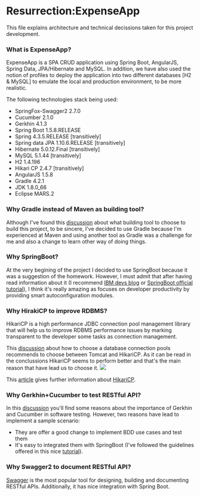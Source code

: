 <h1>Resurrection:ExpenseApp</h1>
This file explains architecture and technical decissions taken for this project development.
<h3>What is ExpenseApp?</h3>
<p>ExpenseApp is a SPA CRUD application using Spring Boot, AngularJS, Spring Data, JPA/Hibernate and MySQL. In addition, we have also used the notion of profiles to deploy the application into two different databases [H2 & MySQL] to emulate the local and production environment, to be more realistic.</p>
<p>The following technologies stack being used:
<ul>
<li>SpringFox-Swagger2 2.7.0</li>
<li>Cucumber 2.1.0</li>
<li>Gerkhin 4.1.3</li>
<li>Spring Boot 1.5.8.RELEASE</li>
<li>Spring 4.3.5.RELEASE [transitively]</li>
<li>Spring data JPA 1.10.6.RELEASE [transitively]</li>
<li>Hibernate 5.0.12.Final [transitively]</li>
<li>MySQL 5.1.44 [transitively]</li>
<li>H2 1.4.196</li>
<li>Hikari CP 2.4.7 [transitively]</li>
<li>AngularJS 1.5.8</li>
<li>Gradle 4.2.1</li>
<li>JDK 1.8.0_66</li>
<li>Eclipse MARS.2</li>
</ul>
</p>
<h3>Why Gradle instead of Maven as building tool?</h3>
<p>Although I've found this <a href="https://dzone.com/articles/gradle-vs-maven" target="_blank">discussion</a> about what building tool to choose to build this project, to be sincere, I've decided to use Gradle because I'm experienced at Maven and using another tool as Gradle was a challenge for me and also a change to learn other way of doing things.</p>
<h3>Why SpringBoot?</h3>
<p>At the very begining of the project I decided to use SpringBoot because it was a suggestion of the homework. However, I must admit that after having read information about it (I recommend <a href="https://developer.ibm.com/dwblog/2017/spring-boot/" target="_blank">IBM devs blog</a> or <a href="https://spring.io/guides/gs/spring-boot/" target="_blank">SpringBoot official tutorial</a>), I think it's really amazing as focuses on developer productivity by providing smart autoconfiguration modules.</p>
<h3>Why HirakiCP to improve RDBMS?</h3>
<p>HikariCP is a high performance JDBC connection pool management library that will help us to improve RDBMS performance issues by marking transparent to the developer some tasks as connection management.</p>
<p>This <a href="https://techblog.topdesk.com/coding/choosing-a-database-connection-pool/">discussion</a> about how to choose a database connection pools recommends to choose between Tomcat and HikariCP. As it can be read in the conclussions HikariCP seems to perform better and that's the main reason that have lead us to choose it.
<img src="https://raw.githubusercontent.com/wiki/brettwooldridge/HikariCP/HikariCP-bench-2.6.0.png"/>
</p>
<p>This <a href="http://www.baeldung.com/hikaricp" target="_blank">article</a> gives further information about <a href="https://brettwooldridge.github.io/HikariCP/" target="_blank">HikariCP</a>.</p>
<h3>Why Gerkhin+Cucumber to test RESTful API?</h3>
<p>In this <a href="http://testerstories.com/2014/10/why-cucumber-why-gherkin/" target="_blank">discussion</a> you'll find some reasons about the importance of Gerkhin and Cucumber in software testing. However, two reasons have lead to implement a sample scenario:
<ul>
<li>They are offer a good change to implement BDD use cases and test them</li>
<li>It's easy to integrated them with SpringBoot (I've followed the guidelines offered in this nice <a href="https://moelholm.com/2016/10/15/spring-boot-1-4-gherkin-tests/" target="_blank">tutorial</a>).</li>
</ul>
<h3>Why Swagger2 to document RESTful API?</h3>
<p><a href="https://swagger.io/" target="_blank">Swagger</a> is the most popular tool for designing, building and documenting RESTful APIs. Additionally, it has nice integration with Spring Boot.
</p>
